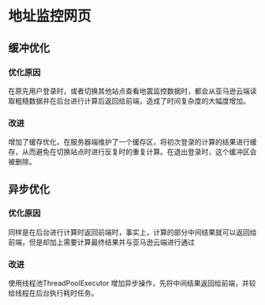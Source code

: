 # 地址监控网页

## 缓冲优化

### 优化原因

在原先用户登录时，或者切换其他站点查看地震监控数据时，都会从亚马逊云端读取粗糙数据并在后台进行计算后返回给前端，造成了时间复杂度的大幅度增加。

### 改进

增加了缓存优化，在服务器端维护了一个缓存区，将初次登录的计算的结果进行缓存，从而避免在切换站点时进行反复时的重复计算。在退出登录时，这个缓冲区会被删除。

## 异步优化

### 优化原因

同样是在后台进行计算时返回前端时，事实上，计算的部分中间结果就可以返回给前端，但是却加上需要计算最终结果并与亚马逊云端进行通过

### 改进

使用线程池ThreadPoolExecutor 增加异步操作，先将中间结果返回给前端，并较给线程在后台执行耗时任务。

